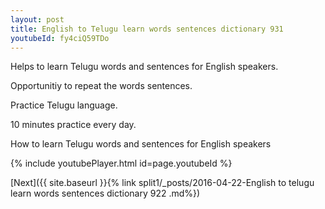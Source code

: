 ```yaml
---
layout: post
title: English to Telugu learn words sentences dictionary 931 
youtubeId: fy4ciQ59TDo
---
```

 
 
Helps to learn Telugu words and sentences for English speakers.

Opportunitiy to repeat the words sentences. 

Practice Telugu language. 
 
10 minutes practice every day. 
 
How to learn Telugu words and sentences for English speakers 
 
{% include youtubePlayer.html id=page.youtubeId %}
 
 
[Next]({{ site.baseurl }}{% link  split1/_posts/2016-04-22-English to telugu learn words sentences dictionary 922 .md%})
 
